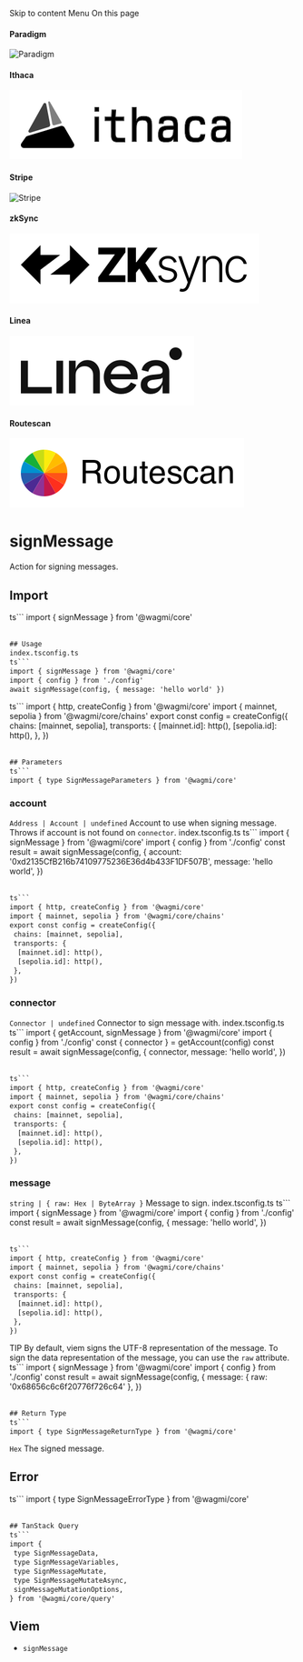 Skip to content 
Menu
On this page
#### Paradigm
![Paradigm](https://raw.githubusercontent.com/wevm/.github/main/content/sponsors/paradigm-light.svg)
#### Ithaca
![Ithaca](https://raw.githubusercontent.com/wevm/.github/main/content/sponsors/ithaca-light.svg)
#### Stripe
![Stripe](https://raw.githubusercontent.com/wevm/.github/main/content/sponsors/stripe-light.svg)
#### zkSync
![zkSync](https://raw.githubusercontent.com/wevm/.github/main/content/sponsors/zksync-light.svg)
#### Linea
![Linea](https://raw.githubusercontent.com/wevm/.github/main/content/sponsors/linea-light.svg)
#### Routescan
![Routescan](https://raw.githubusercontent.com/wevm/.github/main/content/sponsors/routescan-light.svg)
# signMessage ​
Action for signing messages.
## Import ​
ts```
import { signMessage } from '@wagmi/core'
```

## Usage ​
index.tsconfig.ts
ts```
import { signMessage } from '@wagmi/core'
import { config } from './config'
await signMessage(config, { message: 'hello world' })
```

ts```
import { http, createConfig } from '@wagmi/core'
import { mainnet, sepolia } from '@wagmi/core/chains'
export const config = createConfig({
 chains: [mainnet, sepolia],
 transports: {
  [mainnet.id]: http(),
  [sepolia.id]: http(),
 },
})
```

## Parameters ​
ts```
import { type SignMessageParameters } from '@wagmi/core'
```

### account ​
`Address | Account | undefined`
Account to use when signing message. Throws if account is not found on `connector`.
index.tsconfig.ts
ts```
import { signMessage } from '@wagmi/core'
import { config } from './config'
const result = await signMessage(config, {
 account: '0xd2135CfB216b74109775236E36d4b433F1DF507B', 
 message: 'hello world',
})
```

ts```
import { http, createConfig } from '@wagmi/core'
import { mainnet, sepolia } from '@wagmi/core/chains'
export const config = createConfig({
 chains: [mainnet, sepolia],
 transports: {
  [mainnet.id]: http(),
  [sepolia.id]: http(),
 },
})
```

### connector ​
`Connector | undefined`
Connector to sign message with.
index.tsconfig.ts
ts```
import { getAccount, signMessage } from '@wagmi/core'
import { config } from './config'
const { connector } = getAccount(config)
const result = await signMessage(config, {
 connector, 
 message: 'hello world',
})
```

ts```
import { http, createConfig } from '@wagmi/core'
import { mainnet, sepolia } from '@wagmi/core/chains'
export const config = createConfig({
 chains: [mainnet, sepolia],
 transports: {
  [mainnet.id]: http(),
  [sepolia.id]: http(),
 },
})
```

### message ​
`string | { raw: Hex | ByteArray }`
Message to sign.
index.tsconfig.ts
ts```
import { signMessage } from '@wagmi/core'
import { config } from './config'
const result = await signMessage(config, {
 message: 'hello world', 
})
```

ts```
import { http, createConfig } from '@wagmi/core'
import { mainnet, sepolia } from '@wagmi/core/chains'
export const config = createConfig({
 chains: [mainnet, sepolia],
 transports: {
  [mainnet.id]: http(),
  [sepolia.id]: http(),
 },
})
```

TIP
By default, viem signs the UTF-8 representation of the message. To sign the data representation of the message, you can use the `raw` attribute.
ts```
import { signMessage } from '@wagmi/core'
import { config } from './config'
const result = await signMessage(config, {
 message: { raw: '0x68656c6c6f20776f726c64' }, 
})
```

## Return Type ​
ts```
import { type SignMessageReturnType } from '@wagmi/core'
```

`Hex`
The signed message.
## Error ​
ts```
import { type SignMessageErrorType } from '@wagmi/core'
```

## TanStack Query ​
ts```
import {
 type SignMessageData,
 type SignMessageVariables,
 type SignMessageMutate,
 type SignMessageMutateAsync,
 signMessageMutationOptions,
} from '@wagmi/core/query'
```

## Viem ​
  * `signMessage`


